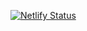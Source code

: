 
[![Netlify Status](https://api.netlify.com/api/v1/badges/8ccc3f0a-dbf6-476e-b334-2a9d85436ff8/deploy-status)](https://app.netlify.com/sites/magnificent-dasik-b149d4/deploys)
